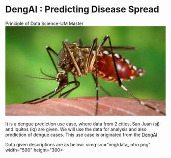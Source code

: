 # DengAI : Predicting Disease Spread
Principle of Data Science-UM Master
![dengues](img/mosquito.jpg)

It is a dengue prediction use case, where data from 2 cities, San Juan (sj) and Iquitos (iq) are given. We will use the data for analysis and also prediction of dengue cases. This use case is originated from the [DengAI](https://www.drivendata.org/competitions/44/dengai-predicting-disease-spread/) 

Data given descriptions are as below:
<img src="img/data_intro.png" width="500" height="300>
